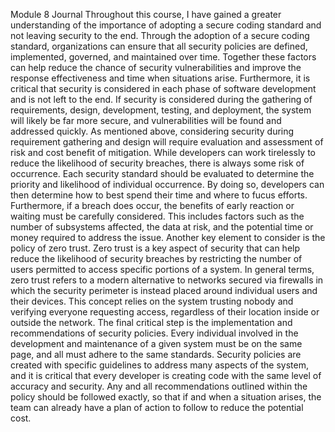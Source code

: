 Module 8 Journal
Throughout this course, I have gained a greater understanding of the importance of adopting a secure coding standard and not leaving security to the end. 
Through the adoption of a secure coding standard, organizations can ensure that all security policies are defined, implemented, governed, and maintained over time. 
Together these factors can help reduce the chance of security vulnerabilities and improve the response effectiveness and time when situations arise. 
Furthermore, it is critical that security is considered in each phase of software development and is not left to the end. 
If security is considered during the gathering of requirements, design, development, testing, and deployment, the system will likely be far more secure, and vulnerabilities will be found and addressed quickly. 
As mentioned above, considering security during requirement gathering and design will require evaluation and assessment of risk and cost benefit of mitigation. 
While developers can work tirelessly to reduce the likelihood of security breaches, there is always some risk of occurrence. Each security standard should be evaluated to 
determine the priority and likelihood of individual occurrence. By doing so, developers can then determine how to best spend their time and where to fucus efforts. Furthermore, if a 
breach does occur, the benefits of early reaction or waiting must be carefully considered. This includes factors such as the number of subsystems affected, the data at risk, and the potential 
time or money required to address the issue. 
Another key element to consider is the policy of zero trust. Zero trust is a key aspect of security that can help reduce the likelihood of security breaches by restricting the number of users 
permitted to access specific portions of a system. In general terms, zero trust refers to a modern alternative to networks secured via firewalls in which the security perimeter is instead placed 
around individual users and their devices. This concept relies on the system trusting nobody and verifying everyone requesting access, regardless of their location inside or outside the network.
The final critical step is the implementation and recommendations of security policies. Every individual involved in the development and maintenance of a given system must be on the same page, 
and all must adhere to the same standards. Security policies are created with specific guidelines to address many aspects of the system, and it is critical that every developer is creating code 
with the same level of accuracy and security. Any and all recommendations outlined within the policy should be followed exactly, so that if and when a situation arises, the team can already have 
a plan of action to follow to reduce the potential cost. 
